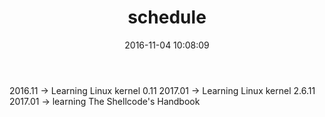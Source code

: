 ﻿---
title: schedule
date: 2016-11-04 10:08:09
type: "schedule"
comments: false
---

2016.11 -> Learning Linux kernel 0.11
2017.01 -> Learning Linux kernel 2.6.11
2017.01 -> learning The Shellcode's Handbook

